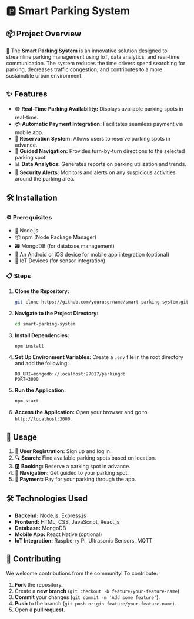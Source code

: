 # 🅿️ Smart Parking System

📦 **Project Overview**
---
🚗 The **Smart Parking System** is an innovative solution designed to streamline parking management using IoT, data analytics, and real-time communication. The system reduces the time drivers spend searching for parking, decreases traffic congestion, and contributes to a more sustainable urban environment.

✨ **Features**
---
- 🟢 **Real-Time Parking Availability:** Displays available parking spots in real-time.
- 💳 **Automatic Payment Integration:** Facilitates seamless payment via mobile app.
- 🛑 **Reservation System:** Allows users to reserve parking spots in advance.
- 🧭 **Guided Navigation:** Provides turn-by-turn directions to the selected parking spot.
- 📊 **Data Analytics:** Generates reports on parking utilization and trends.
- 🚨 **Security Alerts:** Monitors and alerts on any suspicious activities around the parking area.

🛠 **Installation**
---
### ⚙️ Prerequisites
- 🔧 Node.js
- 📦 npm (Node Package Manager)
- 🗃 MongoDB (for database management)
- 📱 An Android or iOS device for mobile app integration (optional)
- 📡 IoT Devices (for sensor integration)

### 📋 Steps
1. **Clone the Repository:**
   ```bash
   git clone https://github.com/yourusername/smart-parking-system.git
   ```
2. **Navigate to the Project Directory:**
   ```bash
   cd smart-parking-system
   ```
3. **Install Dependencies:**
   ```bash
   npm install
   ```
4. **Set Up Environment Variables:**
   Create a `.env` file in the root directory and add the following:
   ```env
   DB_URI=mongodb://localhost:27017/parkingdb
   PORT=3000
   ```
5. **Run the Application:**
   ```bash
   npm start
   ```
6. **Access the Application:**
   Open your browser and go to `http://localhost:3000`.

🚀 **Usage**
---
1. 👤 **User Registration:** Sign up and log in.
2. 🔍 **Search:** Find available parking spots based on location.
3. 🅱️ **Booking:** Reserve a parking spot in advance.
4. 🧭 **Navigation:** Get guided to your parking spot.
5. 💸 **Payment:** Pay for your parking through the app.

🛠 **Technologies Used**
---
- **Backend:** Node.js, Express.js
- **Frontend:** HTML, CSS, JavaScript, React.js
- **Database:** MongoDB
- **Mobile App:** React Native (optional)
- **IoT Integration:** Raspberry Pi, Ultrasonic Sensors, MQTT

🤝 **Contributing**
---
We welcome contributions from the community! To contribute:
1. **Fork** the repository.
2. Create a **new branch** (`git checkout -b feature/your-feature-name`).
3. **Commit** your changes (`git commit -m 'Add some feature'`).
4. **Push** to the branch (`git push origin feature/your-feature-name`).
5. Open a **pull request**.

